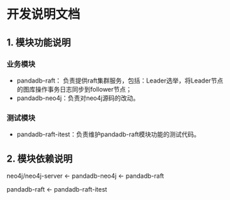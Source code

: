 # 开发说明文档

## 1. 模块功能说明

### 业务模块

- pandadb-raft： 负责提供raft集群服务，包括：Leader选举，将Leader节点的图库操作事务日志同步到follower节点；
- pandadb-neo4j：负责对neo4j源码的改动。

### 测试模块

- pandadb-raft-itest：负责维护pandadb-raft模块功能的测试代码。



## 2. 模块依赖说明

neo4j/neo4j-server  <-  pandadb-neo4j  <-  pandadb-raft



 pandadb-raft <- pandadb-raft-itest
